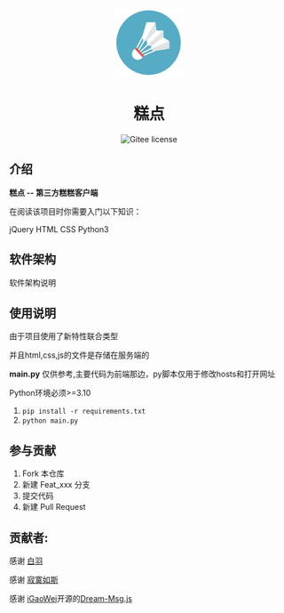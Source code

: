 <p align="center">
    <img src="./main/img/logo.png" width="128" height="128">
</p>
<h1 align="center">糕点</h1>
<p align="center">
    <a href="./LICENSE" style="text-decoration:none" >
        <img src="https://img.shields.io/badge/License-GPL--3.0-lightgrey)" alt="Gitee license"/>
    </a>
</p>

## 介绍

**糕点 -- 第三方糕糕客户端**

在阅读该项目时你需要入门以下知识：

jQuery HTML CSS Python3

## 软件架构
软件架构说明

## 使用说明

由于项目使用了新特性联合类型

并且html,css,js的文件是存储在服务端的

**main.py** 仅供参考,主要代码为前端那边，py脚本仅用于修改hosts和打开网址

Python环境必须>=3.10 

1.  `pip install -r requirements.txt`
2.  `python main.py`

## 参与贡献

1.  Fork 本仓库
2.  新建 Feat_xxx 分支
3.  提交代码
4.  新建 Pull Request

## 贡献者:

感谢 <a href="https://gitee.com/baiyu16">白羽 </a>

感谢 <a href="https://gitee.com/huang999">寂寞如斯</a> 

感谢 [iGaoWei](https://github.com/iGaoWei)开源的[Dream-Msg.js](https://github.com/iGaoWei/Dream-Msg)
